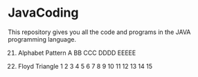 # JavaCoding
This repository gives you all the code and programs in the JAVA programming language.

21. Alphabet Pattern
A 
BB 
CCC
DDDD
EEEEE 

22. Floyd Triangle 
1
2 3 
4 5 6 
7 8 9 10
11 12 13 14 15 


